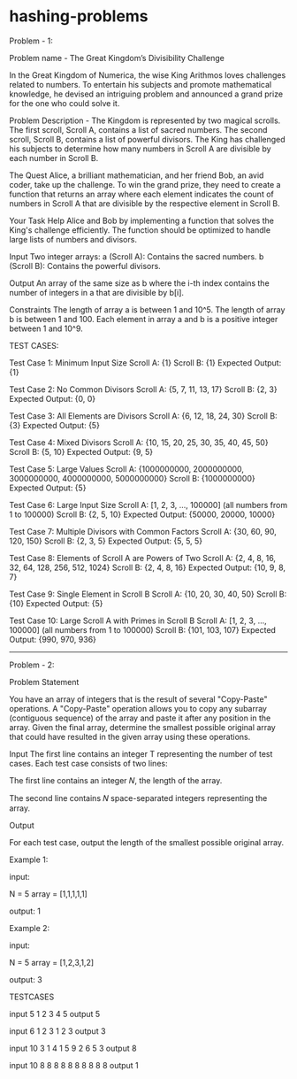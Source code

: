 # hashing-problems

Problem - 1:

Problem name - The Great Kingdom’s Divisibility Challenge

In the Great Kingdom of Numerica, the wise King Arithmos loves challenges related to numbers. To entertain his subjects and promote mathematical knowledge, he devised an intriguing problem and announced a grand prize for the one who could solve it.

Problem Description - 
The Kingdom is represented by two magical scrolls. The first scroll, Scroll A, contains a list of sacred numbers. The second scroll, Scroll B, contains a list of powerful divisors. The King has challenged his subjects to determine how many numbers in Scroll A are divisible by each number in Scroll B.

The Quest
Alice, a brilliant mathematician, and her friend Bob, an avid coder, take up the challenge. To win the grand prize, they need to create a function that returns an array where each element indicates the count of numbers in Scroll A that are divisible by the respective element in Scroll B.

Your Task
Help Alice and Bob by implementing a function that solves the King's challenge efficiently. The function should be optimized to handle large lists of numbers and divisors.

Input
Two integer arrays:
a (Scroll A): Contains the sacred numbers.
b (Scroll B): Contains the powerful divisors.

Output
An array of the same size as b where the i-th index contains the number of integers in a that are divisible by b[i].

Constraints
The length of array a is between 1 and 10^5.
The length of array b is between 1 and 100.
Each element in array a and b is a positive integer between 1 and 10^9.


TEST CASES:

Test Case 1: Minimum Input Size
Scroll A: {1}
Scroll B: {1}
Expected Output: {1}

Test Case 2: No Common Divisors
Scroll A: {5, 7, 11, 13, 17}
Scroll B: {2, 3}
Expected Output: {0, 0}

Test Case 3: All Elements are Divisors
Scroll A: {6, 12, 18, 24, 30}
Scroll B: {3}
Expected Output: {5}

Test Case 4: Mixed Divisors
Scroll A: {10, 15, 20, 25, 30, 35, 40, 45, 50}
Scroll B: {5, 10}
Expected Output: {9, 5}

Test Case 5: Large Values
Scroll A: {1000000000, 2000000000, 3000000000, 4000000000, 5000000000}
Scroll B: {1000000000}
Expected Output: {5}

Test Case 6: Large Input Size
Scroll A: [1, 2, 3, ..., 100000] (all numbers from 1 to 100000)
Scroll B: {2, 5, 10}
Expected Output: {50000, 20000, 10000}

Test Case 7: Multiple Divisors with Common Factors
Scroll A: {30, 60, 90, 120, 150}
Scroll B: {2, 3, 5}
Expected Output: {5, 5, 5}

Test Case 8: Elements of Scroll A are Powers of Two
Scroll A: {2, 4, 8, 16, 32, 64, 128, 256, 512, 1024}
Scroll B: {2, 4, 8, 16}
Expected Output: {10, 9, 8, 7}

Test Case 9: Single Element in Scroll B
Scroll A: {10, 20, 30, 40, 50}
Scroll B: {10}
Expected Output: {5}

Test Case 10: Large Scroll A with Primes in Scroll B
Scroll A: [1, 2, 3, ..., 100000] (all numbers from 1 to 100000)
Scroll B: {101, 103, 107}
Expected Output: {990, 970, 936}

----------------------------------------------------------------------------------------------------------------------------------------------------------

Problem - 2:

Problem Statement

You have an array of integers that is the result of several "Copy-Paste" operations. A "Copy-Paste" operation allows you to copy any subarray (contiguous sequence) of the array and paste it after any position in the array. Given the final array, determine the smallest possible original array that could have resulted in the given array using these operations.

Input
The first line contains an integer T representing the number of test cases. Each test case consists of two lines:

The first line contains an integer 𝑁, the length of the array.

The second line contains 𝑁 space-separated integers representing the array.

Output

For each test case, output the length of the smallest possible original array.

Example 1: 

input: 

N = 5
array = [1,1,1,1,1]

output: 1

Example 2:

input:

N = 5
array = [1,2,3,1,2]

output: 3


TESTCASES

input
5
1 2 3 4 5
output
5

input
6
1 2 3 1 2 3
output
3

input
10
3 1 4 1 5 9 2 6 5 3
output
8

input 
10
8 8 8 8 8 8 8 8 8 8
output
1
